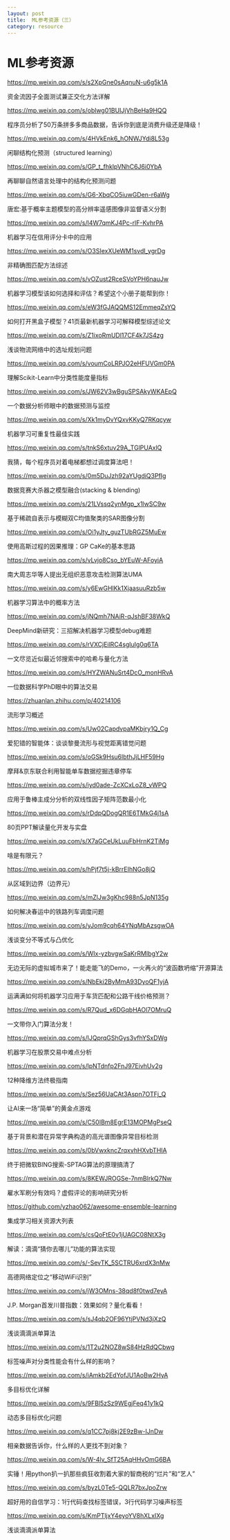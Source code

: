 ```yaml
---
layout: post
title:  ML参考资源（三）
category: resource 
---
```


# ML参考资源

https://mp.weixin.qq.com/s/s2XpGne0sAqnuN-u6g5k1A

资金流因子全面测试兼正交化方法详解

https://mp.weixin.qq.com/s/oblwg01BUIJjVhBeHa9HQQ

程序员分析了50万条拼多多商品数据，告诉你到底是消费升级还是降级！

https://mp.weixin.qq.com/s/4HVkEnk6_hONWJYdi8L53g

闲聊结构化预测（structured learning）

https://mp.weixin.qq.com/s/GP_t_fhklpVNhC6J6i0YbA

再聊聊自然语言处理中的结构化预测问题

https://mp.weixin.qq.com/s/G6-XbqCO5iuwGDen-r6aWg

唐宏:基于概率主题模型的高分辨率遥感图像非监督语义分割

https://mp.weixin.qq.com/s/l4W7qmKJ4Pc-rlF-KvhrPA

机器学习在信用评分卡中的应用

https://mp.weixin.qq.com/s/O3SIexXUeWM1svdI_ygrDg

非精确图匹配方法综述

https://mp.weixin.qq.com/s/vOZust2RceSVoYPH6nauJw

机器学习模型该如何选择和评估？希望这个小册子能帮到你！

https://mp.weixin.qq.com/s/eW3fGJAQQMS12EmmeqZsYQ

如何打开黑盒子模型？41页最新机器学习可解释模型综述论文

https://mp.weixin.qq.com/s/Z1ixoRmUDl17CF4k7JS4zg

浅谈物流网络中的选址规划问题

https://mp.weixin.qq.com/s/voumCoLRPJO2eHFUVGm0PA

理解Scikit-Learn中分类性能度量指标

https://mp.weixin.qq.com/s/JW62V3wBguSPSAkyWKAEpQ

一个数据分析师眼中的数据预测与监控

https://mp.weixin.qq.com/s/Xk1myDvYQxvKKyQ7RKqcyw

机器学习可重复性最佳实践

https://mp.weixin.qq.com/s/tnkS6xtuv29A_TGlPUAxlQ

我猜，每个程序员对着电梯都想过调度算法吧！

https://mp.weixin.qq.com/s/0m5DuJzh92aYUgdiQ3PfIg

数据竞赛大杀器之模型融合(stacking & blending)

https://mp.weixin.qq.com/s/21LVssq2ynMgp_x1lwSC9w

基于稀疏自表示与模糊双C均值聚类的SAR图像分割

https://mp.weixin.qq.com/s/Oi1yJty_guzTUbRGZ5MuEw

使用高斯过程的因果推理：GP CaKe的基本思路

https://mp.weixin.qq.com/s/vLvjo8Cso_bYEuW-AFoyiA

南大周志华等人提出无组织恶意攻击检测算法UMA

https://mp.weixin.qq.com/s/y6EwGHlKk1XjaasuuRzb5w

机器学习算法中的概率方法

https://mp.weixin.qq.com/s/jNQmh7NAiR-qJshBF38WkQ

DeepMind新研究：三招解决机器学习模型debug难题

https://mp.weixin.qq.com/s/rVXCjEilRC4sgluIg0q6TA

一文尽览近似最近邻搜索中的哈希与量化方法

https://mp.weixin.qq.com/s/HYZWANuSrt4DcO_monHRvA

一位数据科学PhD眼中的算法交易

https://zhuanlan.zhihu.com/p/40214106

流形学习概述

https://mp.weixin.qq.com/s/Uw02CapdvpaMKbjry1Q_Cg

爱犯错的智能体：谈谈黎曼流形与视觉距离错觉问题

https://mp.weixin.qq.com/s/oGSk9Hsu6lbthJjLHF59Hg

摩拜&京东联合利用智能单车数据挖掘违章停车

https://mp.weixin.qq.com/s/iyd0ade-ZcXCxLoZ8_vWPQ

应用于鲁棒主成分分析的双线性因子矩阵范数最小化

https://mp.weixin.qq.com/s/rDdpQDogQR1E6TMkG4j1sA

80页PPT解读量化开发与实盘

https://mp.weixin.qq.com/s/X7aGCeUkLuuFbHrnK2TiMg

啥是有限元？

https://mp.weixin.qq.com/s/hPjf7t5j-kBrrEIhNGo8jQ

从区域到边界（边界元）

https://mp.weixin.qq.com/s/mZlJw3gKhc988n5JpN135g

如何解决春运中的铁路列车调度问题

https://mp.weixin.qq.com/s/yJom9cqh64YNqMbAzsgwOA

浅谈变分不等式与凸优化

https://mp.weixin.qq.com/s/WIx-yzbvgwSaKrRMIbgY2w

无边无际的虚拟城市来了！能走能飞的Demo，一火再火的“波函数坍缩”开源算法

https://mp.weixin.qq.com/s/NbEki2ByMmA93DyoQF1yjA

运满满如何将机器学习应用于车货匹配和公路干线价格预测？

https://mp.weixin.qq.com/s/R7Qud_x6DGqbHAOl7OMruQ

一文带你入门算法分发！

https://mp.weixin.qq.com/s/lJQprqGShGys3vfhYSxDWg

机器学习在股票交易中难点分析

https://mp.weixin.qq.com/s/lpNTdnfp2FnJ97EivhUv2g

12种降维方法终极指南

https://mp.weixin.qq.com/s/Sez56UaCAt3Aspn7OTFj_Q

让AI来一场“简单”的黄金点游戏

https://mp.weixin.qq.com/s/C50IBm8EgrE13MOPMgPseQ

基于背景和潜在异常字典构造的高光谱图像异常目标检测

https://mp.weixin.qq.com/s/0bVwxkncZrqxvhHXvbTHIA

终于把微软BING搜索-SPTAG算法的原理搞清了

https://mp.weixin.qq.com/s/8KEWJROGSe-7nmBlrkQ7Nw

雇水军刷分有效吗？虚假评论的影响研究分析

https://github.com/yzhao062/awesome-ensemble-learning

集成学习相关资源大列表

https://mp.weixin.qq.com/s/csQoFtE0v1jUAGC08NtX3g

解读：滴滴“猜你去哪儿”功能的算法实现

https://mp.weixin.qq.com/s/-SevTK_5SCTRU6xrdX3nMw

高德网络定位之“移动WiFi识别”

https://mp.weixin.qq.com/s/jW3OMns-38qd8f0twd7eyA

J.P. Morgan首发川普指数：效果如何？量化看看！

https://mp.weixin.qq.com/s/sJ4qb2OF96YtjPVNd3jXzQ

浅谈滴滴派单算法

https://mp.weixin.qq.com/s/1T2u2NOZ8wS84HzRdQCbwg

标签噪声对分类性能会有什么样的影响？

https://mp.weixin.qq.com/s/iAmkb2EdYofJU1AoBw2HyA

多目标优化详解

https://mp.weixin.qq.com/s/9FBl5zSz9WEgjFeq41y1kQ

动态多目标优化问题

https://mp.weixin.qq.com/s/q1CC7pj8kj2E9zBw-IJnDw

相亲数据告诉你，什么样的人更找不到对象？

https://mp.weixin.qq.com/s/W-4lv_SfT25AqHHvOmG6BA

实锤！用python扒一扒那些疯狂收割着大家的智商税的“烂片”和“艺人”

https://mp.weixin.qq.com/s/byzL0Te5-QQLR7bxJpoZrw

超好用的自信学习：1行代码查找标签错误，3行代码学习噪声标签

https://mp.weixin.qq.com/s/KmPTljxY4eyoYV8hXLxIXg

浅谈滴滴派单算法
